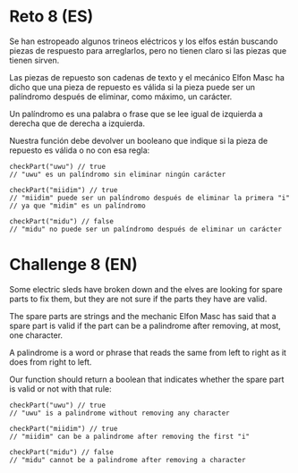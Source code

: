 # Reto 8 (ES)
Se han estropeado algunos trineos eléctricos y los elfos están buscando piezas de respuesto para arreglarlos, pero no tienen claro si las piezas que tienen sirven.

Las piezas de repuesto son cadenas de texto y el mecánico Elfon Masc ha dicho que una pieza de repuesto es válida si la pieza puede ser un palíndromo después de eliminar, como máximo, un carácter.

Un palíndromo es una palabra o frase que se lee igual de izquierda a derecha que de derecha a izquierda.

Nuestra función debe devolver un booleano que indique si la pieza de repuesto es válida o no con esa regla:

    checkPart("uwu") // true
    // "uwu" es un palíndromo sin eliminar ningún carácter

    checkPart("miidim") // true
    // "miidim" puede ser un palíndromo después de eliminar la primera "i"
    // ya que "midim" es un palíndromo

    checkPart("midu") // false
    // "midu" no puede ser un palíndromo después de eliminar un carácter

# Challenge 8 (EN)
Some electric sleds have broken down and the elves are looking for spare parts to fix them, but they are not sure if the parts they have are valid.

The spare parts are strings and the mechanic Elfon Masc has said that a spare part is valid if the part can be a palindrome after removing, at most, one character.

A palindrome is a word or phrase that reads the same from left to right as it does from right to left.

Our function should return a boolean that indicates whether the spare part is valid or not with that rule:

    checkPart("uwu") // true
    // "uwu" is a palindrome without removing any character

    checkPart("miidim") // true
    // "miidim" can be a palindrome after removing the first "i"

    checkPart("midu") // false
    // "midu" cannot be a palindrome after removing a character